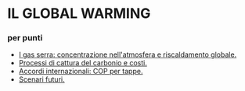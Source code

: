 # IL GLOBAL WARMING 

### per punti


- [I gas serra: concentrazione nell'atmosfera e riscaldamento globale.](gas_serra.md)
- [Processi di cattura del carbonio e costi.](ccus.md)
- [Accordi internazionali: COP per tappe.](cop.md)
- [Scenari futuri.](scenari_futuri.md)
